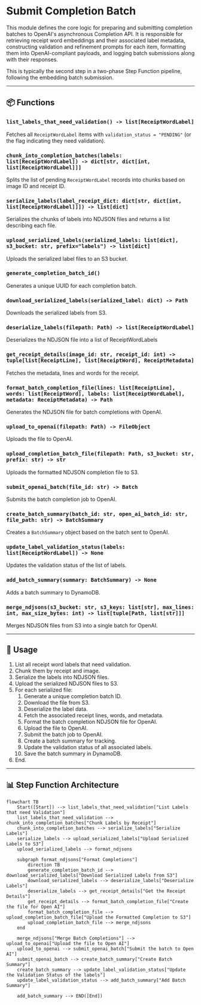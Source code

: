 # Submit Completion Batch

This module defines the core logic for preparing and submitting completion batches to OpenAI's asynchronous Completion API. It is responsible for retrieving receipt word embeddings and their associated label metadata, constructing validation and refinement prompts for each item, formatting them into OpenAI-compliant payloads, and logging batch submissions along with their responses.

This is typically the second step in a two-phase Step Function pipeline, following the embedding batch submission.

---

## 📦 Functions

### `list_labels_that_need_validation() -> list[ReceiptWordLabel]`

Fetches all `ReceiptWordLabel` items with `validation_status = "PENDING"` (or the flag indicating they need validation).

### `chunk_into_completion_batches(labels: list[ReceiptWordLabel]) -> dict[str, dict[int, list[ReceiptWordLabel]]]`

Splits the list of pending `ReceiptWordLabel` records into chunks based on image ID and receipt ID.

### `serialize_labels(label_receipt_dict: dict[str, dict[int, list[ReceiptWordLabel]]]) -> list[dict]`

Serializes the chunks of labels into NDJSON files and returns a list describing each file.

### `upload_serialized_labels(serialized_labels: list[dict], s3_bucket: str, prefix="labels") -> list[dict]`

Uploads the serialized label files to an S3 bucket.

### `generate_completion_batch_id()`

Generates a unique UUID for each completion batch.

### `download_serialized_labels(serialized_label: dict) -> Path`

Downloads the serialized labels from S3.

### `deserialize_labels(filepath: Path) -> list[ReceiptWordLabel]`

Deserializes the NDJSON file into a list of ReceiptWordLabels

### `get_receipt_details(image_id: str, receipt_id: int) -> tuple[list[ReceiptLine], list[ReceiptWord], ReceiptMetadata]`

Fetches the metadata, lines and words for the receipt.

### `format_batch_completion_file(lines: list[ReceiptLine], words: list[ReceiptWord], labels: list[ReceiptWordLabel], metadata: ReceiptMetadata) -> Path`

Generates the NDJSON file for batch completions with OpenAI.

### `upload_to_openai(filepath: Path) -> FileObject`

Uploads the file to OpenAI.

### `upload_completion_batch_file(filepath: Path, s3_bucket: str, prefix: str) -> str`

Uploads the formatted NDJSON completion file to S3.

### `submit_openai_batch(file_id: str) -> Batch`

Submits the batch completion job to OpenAI.

### `create_batch_summary(batch_id: str, open_ai_batch_id: str, file_path: str) -> BatchSummary`

Creates a `BatchSummary` object based on the batch sent to OpenAI.

### `update_label_validation_status(labels: list[ReceiptWordLabel]) -> None`

Updates the validation status of the list of labels.

### `add_batch_summary(summary: BatchSummary) -> None`

Adds a batch summary to DynamoDB.

### `merge_ndjsons(s3_bucket: str, s3_keys: list[str], max_lines: int, max_size_bytes: int) -> list[tuple[Path, list[str]]]`

Merges NDJSON files from S3 into a single batch for OpenAI.

---

## 🧠 Usage

1. List all receipt word labels that need validation.
2. Chunk them by receipt and image.
3. Serialize the labels into NDJSON files.
4. Upload the serialized NDJSON files to S3.
5. For each serialized file:
   1. Generate a unique completion batch ID.
   2. Download the file from S3.
   3. Deserialize the label data.
   4. Fetch the associated receipt lines, words, and metadata.
   5. Format the batch completion NDJSON file for OpenAI.
   6. Upload the file to OpenAI.
   7. Submit the batch job to OpenAI.
   8. Create a batch summary for tracking.
   9. Update the validation status of all associated labels.
   10. Save the batch summary in DynamoDB.
6. End.

---

## 📊 Step Function Architecture

```mermaid
flowchart TB
    Start([Start]) --> list_labels_that_need_validation["List Labels that need Validation"]
    list_labels_that_need_validation --> chunk_into_completion_batches["Chunk Labels by Receipt"]
    chunk_into_completion_batches --> serialize_labels["Serialize Labels"]
    serialize_labels --> upload_serialized_labels["Upload Serialized Labels to S3"]
    upload_serialized_labels --> format_ndjsons

    subgraph format_ndjsons["Format Completions"]
        direction TB
        generate_completion_batch_id --> download_serialized_labels["Download Serialized Labels from S3"]
        download_serialized_labels --> deserialize_labels["Deserialize Labels"]
        deserialize_labels --> get_receipt_details["Get the Receipt Details"]
        get_receipt_details --> format_batch_completion_file["Create the file for Open AI"]
        format_batch_completion_file --> upload_completion_batch_file["Upload the Formatted Completion to S3"]
        upload_completion_batch_file --> merge_ndjsons
    end

    merge_ndjsons["Merge Batch Completions"] --> upload_to_openai["Upload the file to Open AI"]
    upload_to_openai --> submit_openai_batch["Submit the batch to Open AI"]
    submit_openai_batch --> create_batch_summary["Create Batch Summary"]
    create_batch_summary --> update_label_validation_status["Update the Validation Status of the labels"]
    update_label_validation_status --> add_batch_summary["Add Batch Summary"]

    add_batch_summary --> END([End])
```
